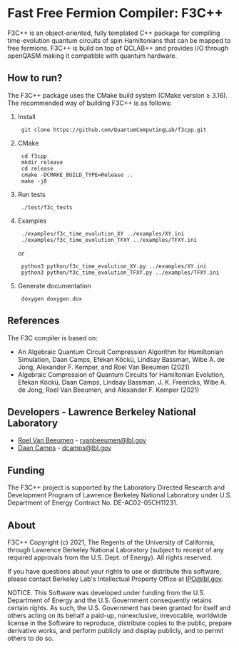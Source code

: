 # Fast Free Fermion Compiler: F3C++

F3C++ is an object-oriented, fully templated C++ package for compiling
time-evolution quantum circuits of spin Hamiltonians that can be mapped to free
fermions. F3C++ is build on top of QCLAB++ and provides I/O through openQASM
making it compatible with quantum hardware.


## How to run?

The F3C++ package uses the CMake build system (CMake version ≥ 3.16).
The recommended way of building F3C++ is as follows:

1. Install

        git clone https://github.com/QuantumComputingLab/f3cpp.git

2. CMake

        cd f3cpp
        mkdir release
        cd release
        cmake -DCMAKE_BUILD_TYPE=Release ..
        make -j8

3. Run tests

        ./test/f3c_tests

4. Examples

        ./examples/f3c_time_evolution_XY ../examples/XY.ini
        ./examples/f3c_time_evolution_TFXY ../examples/TFXY.ini
   or

        python3 python/f3c_time_evolution_XY.py ../examples/XY.ini
        python3 python/f3c_time_evolution_TFXY.py ../examples/TFXY.ini

5. Generate documentation

        doxygen doxygen.dox


## References
The F3C compiler is based on:
- An Algebraic Quantum Circuit Compression Algorithm for Hamiltonian Simulation,
  Daan Camps, Efekan K&ouml;ck&uuml;, Lindsay Bassman, Wibe A. de Jong,
  Alexander F. Kemper, and Roel Van Beeumen (2021)
- Algebraic Compression of Quantum Circuits for Hamiltonian Evolution,
  Efekan K&ouml;ck&uuml;, Daan Camps, Lindsay Bassman, J. K. Freericks,
  Wibe A. de Jong, Roel Van Beeumen, and Alexander F. Kemper (2021)


## Developers - Lawrence Berkeley National Laboratory
- [Roel Van Beeumen](http://www.roelvanbeeumen.be/) - rvanbeeumen@lbl.gov
- [Daan Camps](http://campsd.github.io/) - dcamps@lbl.gov


## Funding
The F3C++ project is supported by the Laboratory Directed Research and
Development Program of Lawrence Berkeley National Laboratory under U.S.
Department of Energy Contract No. DE-AC02-05CH11231.


## About
F3C++ Copyright (c) 2021, The Regents of the University of California,
through Lawrence Berkeley National Laboratory (subject to receipt of
any required approvals from the U.S. Dept. of Energy). All rights reserved.

If you have questions about your rights to use or distribute this software,
please contact Berkeley Lab's Intellectual Property Office at
IPO@lbl.gov.

NOTICE.  This Software was developed under funding from the U.S. Department
of Energy and the U.S. Government consequently retains certain rights. As
such, the U.S. Government has been granted for itself and others acting on
its behalf a paid-up, nonexclusive, irrevocable, worldwide license in the
Software to reproduce, distribute copies to the public, prepare derivative
works, and perform publicly and display publicly, and to permit others to do so.
